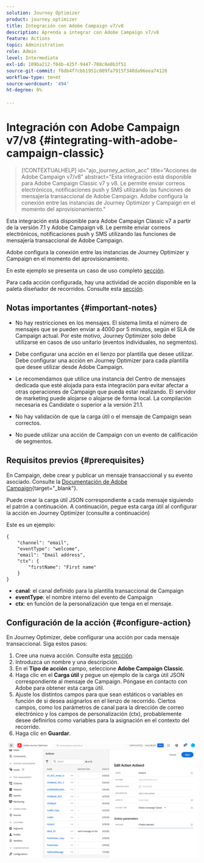 ```yaml
---
solution: Journey Optimizer
product: journey optimizer
title: Integración con Adobe Campaign v7/v8
description: Aprenda a integrar con Adobe Campaign v7/v8
feature: Actions
topic: Administration
role: Admin
level: Intermediate
exl-id: 109ba212-f04b-425f-9447-708c8e0b3f51
source-git-commit: f6db4f7cbb1951c009fa7915f340da96eea74120
workflow-type: tm+mt
source-wordcount: '494'
ht-degree: 0%

---
```


# Integración con Adobe Campaign v7/v8 {#integrating-with-adobe-campaign-classic}

>[!CONTEXTUALHELP]
>id="ajo_journey_action_acc"
>title="Acciones de Adobe Campaign v7/v8"
>abstract="Esta integración está disponible para Adobe Campaign Classic v7 y v8. Le permite enviar correos electrónicos, notificaciones push y SMS utilizando las funciones de mensajería transaccional de Adobe Campaign. Adobe configura la conexión entre las instancias de Journey Optimizer y Campaign en el momento del aprovisionamiento."

Esta integración está disponible para Adobe Campaign Classic v7 a partir de la versión 7.1 y Adobe Campaign v8. Le permite enviar correos electrónicos, notificaciones push y SMS utilizando las funciones de mensajería transaccional de Adobe Campaign.

Adobe configura la conexión entre las instancias de Journey Optimizer y Campaign en el momento del aprovisionamiento.

En este ejemplo se presenta un caso de uso completo [sección](../building-journeys/ajo-ac.md).

Para cada acción configurada, hay una actividad de acción disponible en la paleta diseñador de recorridos. Consulte esta [sección](../building-journeys/using-adobe-campaign-classic.md).

## Notas importantes {#important-notes}

* No hay restricciones en los mensajes. El sistema limita el número de mensajes que se pueden enviar a 4000 por 5 minutos, según el SLA de Campaign actual. Por este motivo, Journey Optimizer solo debe utilizarse en casos de uso unitario (eventos individuales, no segmentos).

* Debe configurar una acción en el lienzo por plantilla que desee utilizar. Debe configurar una acción en Journey Optimizer para cada plantilla que desee utilizar desde Adobe Campaign.

* Le recomendamos que utilice una instancia del Centro de mensajes dedicada que esté alojada para esta integración para evitar afectar a otras operaciones de Campaign que pueda estar realizando. El servidor de marketing puede alojarse o alojarse de forma local. La compilación necesaria es Candidate o superior a la versión 21.1.

* No hay validación de que la carga útil o el mensaje de Campaign sean correctos.

* No puede utilizar una acción de Campaign con un evento de calificación de segmentos.

## Requisitos previos {#prerequisites}

En Campaign, debe crear y publicar un mensaje transaccional y su evento asociado. Consulte la [Documentación de Adobe Campaign](https://experienceleague.adobe.com/docs/campaign-classic/using/transactional-messaging/introduction/about-transactional-messaging.html#transactional-messaging){target=&quot;_blank&quot;}.

Puede crear la carga útil JSON correspondiente a cada mensaje siguiendo el patrón a continuación. A continuación, pegue esta carga útil al configurar la acción en Journey Optimizer (consulte a continuación)

Este es un ejemplo:

```
{
    "channel": "email",
    "eventType": "welcome",
    "email": "Email address",
    "ctx": {
        "firstName": "First name"
    }
}
```

* **canal**: el canal definido para la plantilla transaccional de Campaign
* **eventType**: el nombre interno del evento de Campaign
* **ctx**: en función de la personalización que tenga en el mensaje.

## Configuración de la acción {#configure-action}

En Journey Optimizer, debe configurar una acción por cada mensaje transaccional. Siga estos pasos:

1. Cree una nueva acción. Consulte esta [sección](../action/action.md).
1. Introduzca un nombre y una descripción.
1. En el **Tipo de acción** campo, seleccione **Adobe Campaign Classic**.
1. Haga clic en el **Carga útil** y pegue un ejemplo de la carga útil JSON correspondiente al mensaje de Campaign. Póngase en contacto con Adobe para obtener esta carga útil.
1. Ajuste los distintos campos para que sean estáticos o variables en función de si desea asignarlos en el lienzo de recorrido. Ciertos campos, como los parámetros de canal para la dirección de correo electrónico y los campos de personalización (ctx), probablemente desee definirlos como variables para la asignación en el contexto del recorrido.
1. Haga clic en **Guardar**.

![](assets/accintegration1.png)

